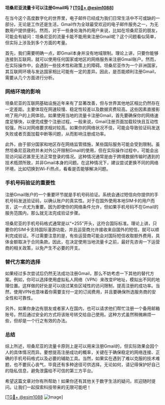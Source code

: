 **坦桑尼亚流量卡可以注册Gmail吗？[[TG💪+ @esim1088](https://t.me/s/esim1088)]**

在当今这个高度数字化的世界里，电子邮件已经成为我们日常生活中不可或缺的一部分。无论是工作还是生活，Gmail作为全球最受欢迎的电子邮件服务之一，为无数用户提供便利。然而，对于一些身处海外的用户来说，比如在坦桑尼亚的朋友，可能会有疑问：坦桑尼亚的流量卡能不能用来注册Gmail呢？这个问题看似简单，但实际上涉及到多个方面的考量。

首先，我们需要明确一点，即Gmail本身并没有地域限制。理论上讲，只要你能够连接到互联网，就可以使用任何国家或地区的网络服务来注册Gmail账户。然而，在实际操作中，会遇到一些技术性和政策上的障碍。坦桑尼亚作为一个非洲国家，其互联网环境与发达国家相比可能有一定的差异。因此，是否能顺利注册Gmail，需要从几个方面进行分析。

### 网络环境的影响

坦桑尼亚的互联网基础设施近年来有了显著改善，但与世界其他地区相比仍然存在一定差距。主要体现在网速较慢、稳定性较差以及数据资费较高。这些因素直接影响了用户的上网体验。如果使用当地的流量卡注册Gmail，首先要确保你的网络速度足够快，以便完成整个注册过程。一般来说，Gmail注册页面加载较快且互动性较强，所以对网络要求相对较高。如果你的网络状况不佳，可能会导致验证码发送失败或者页面加载中断等问题，从而影响注册成功率。

此外，由于部分国家和地区存在网络监管措施，某些国际服务可能会受到限制。虽然坦桑尼亚政府并未对外公开限制Gmail的使用，但在实际操作过程中，可能会出现访问延迟甚至无法正常登录的情况。这种情况通常是由于跨境数据传输时遇到的技术瓶颈所致，并非Gmail本身的问题。在这种情况下，建议尝试更换不同的网络环境，比如切换到Wi-Fi热点，看看是否能够解决问题。

### 手机号码验证的重要性

注册Gmail账户的一个重要环节就是手机号码验证。系统会通过短信向你提供的手机号码发送验证码，以确认账户的真实性。对于在国外使用本地SIM卡的用户而言，这一点尤为重要。因为即使你的网络条件允许，但如果手机号码不在Gmail的服务范围内，那么就无法完成验证步骤。

坦桑尼亚的手机号码格式通常是以“+255”开头，这符合国际标准。理论上讲，只要你的SIM卡支持国际漫游功能，并且运营商允许接收来自国外的短信，就可以顺利完成验证。不过需要注意的是，有些运营商可能会对国际短信收取额外费用，具体金额取决于合同条款。因此，在决定使用当地流量卡之前，最好先咨询一下运营商的相关政策，以免产生不必要的开支。

### 替代方案的选择

如果经过多次尝试后仍然无法成功注册Gmail，那么不妨考虑一下其他的替代方案。例如，你可以选择使用虚拟私人网络（VPN）来改变IP地址，模拟出不同的地理位置。这样做的好处是可以绕过某些区域性的访问限制，提高注册的成功率。当然，使用VPN也意味着你需要支付一定的订阅费用，并且要确保所选服务商的安全性和可靠性。

另外，如果你身边有朋友或者家人在国内，也可以请求他们帮忙注册一个备用邮箱账号。然后通过安全的方式将该账号转交给自己使用。这种方式虽然稍微麻烦一些，但却是一个行之有效的办法。

### 总结

综上所述，坦桑尼亚的流量卡原则上是可以用来注册Gmail的，但实际效果会因个人的具体情况而异。要想提高注册成功的概率，关键在于确保稳定的网络连接、正确的手机号码格式以及必要的辅助工具。当然，如果实在遇到了难以克服的技术难题，也不要灰心丧气，毕竟还有多种途径可供选择。无论如何，请记得保护好自己的隐私信息，避免泄露给不可信的第三方平台。

希望这篇文章对你有所帮助！如果你还有其他关于数字生活的疑问，欢迎随时提问。让我们一起探索科技带来的无限可能吧！

[[TG💪+ @esim1088](https://t.me/s/esim1088) ![Image](https://i.postimg.cc/4NQfJmqS/Snipaste-2025-05-13-00-14-12.png)]